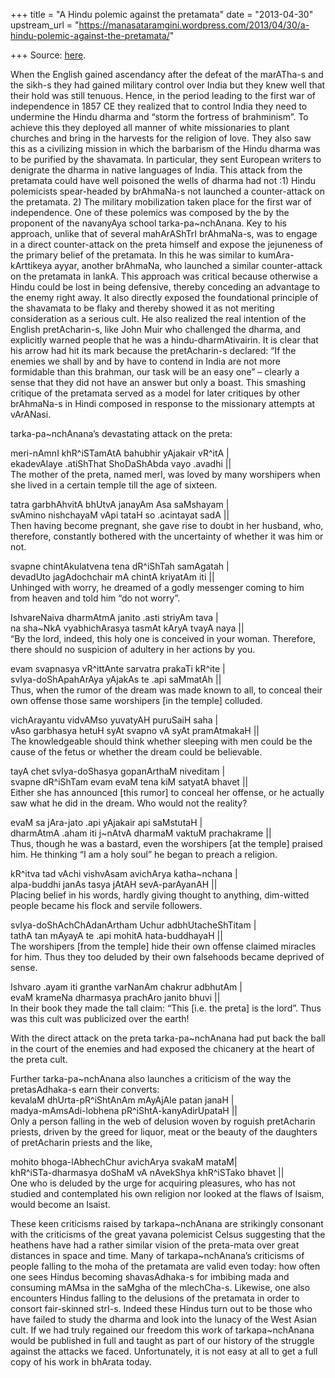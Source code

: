 +++
title = "A Hindu polemic against the pretamata"
date = "2013-04-30"
upstream_url = "https://manasataramgini.wordpress.com/2013/04/30/a-hindu-polemic-against-the-pretamata/"

+++
Source: [here](https://manasataramgini.wordpress.com/2013/04/30/a-hindu-polemic-against-the-pretamata/).

When the English gained ascendancy after the defeat of the marATha-s and
the sikh-s they had gained military control over India but they knew
well that their hold was still tenuous. Hence, in the period leading to
the first war of independence in 1857 CE they realized that to control
India they need to undermine the Hindu dharma and “storm the fortress of
brahminism”. To achieve this they deployed all manner of white
missionaries to plant churches and bring in the harvests for the
religion of love. They also saw this as a civilizing mission in which
the barbarism of the Hindu dharma was to be purified by the shavamata.
In particular, they sent European writers to denigrate the dharma in
native languages of India. This attack from the pretamata could have
well poisoned the wells of dharma had not :1) Hindu polemicists
spear-headed by brAhmaNa-s not launched a counter-attack on the
pretamata. 2) The military mobilization taken place for the first war of
independence. One of these polemics was composed by the by the proponent
of the navanyAya school tarka-pa\~nchAnana. Key to his approach, unlike
that of several mahArAShTrI brAhmaNa-s, was to engage in a direct
counter-attack on the preta himself and expose the jejuneness of the
primary belief of the pretamata. In this he was similar to
kumAra-kArttikeya ayyar, another brAhmaNa, who launched a similar
counter-attack on the pretamata in lankA. This approach was critical
because otherwise a Hindu could be lost in being defensive, thereby
conceding an advantage to the enemy right away. It also directly exposed
the foundational principle of the shavamata to be flaky and thereby
showed it as not meriting consideration as a serious cult. He also
realized the real intention of the English pretAcharin-s, like John Muir
who challenged the dharma, and explicitly warned people that he was a
hindu-dharmAtivairin. It is clear that his arrow had hit its mark
because the pretAcharin-s declared: “If the enemies we shall by and by
have to contend in India are not more formidable than this brahman, our
task will be an easy one” – clearly a sense that they did not have an
answer but only a boast. This smashing critique of the pretamata served
as a model for later critiques by other brAhmaNa-s in Hindi composed in
response to the missionary attempts at vArANasi.

tarka-pa\~nchAnana’s devastating attack on the preta:

meri-nAmnI khR^iSTamAtA bahubhir yAjakair vR^itA \|  
ekadevAlaye .atiShThat ShoDaShAbda vayo .avadhi \|\|  
The mother of the preta, named merI, was loved by many worshipers when
she lived in a certain temple till the age of sixteen.

tatra garbhAhvitA bhUtvA janayAm Asa saMshayam \|  
svAmino nishchayaM vApi tataH so .acintayat sadA \|\|  
Then having become pregnant, she gave rise to doubt in her husband, who,
therefore, constantly bothered with the uncertainty of whether it was
him or not.

svapne chintAkulatvena tena dR^iShTah samAgatah \|  
devadUto jagAdochchair mA chintA kriyatAm iti \|\|  
Unhinged with worry, he dreamed of a godly messenger coming to him from
heaven and told him “do not worry”.

IshvareNaiva dharmAtmA janito .asti striyAm tava \|  
na sha\~NkA vyabhichArasya tasmAt kAryA tvayA naya \|\|  
“By the lord, indeed, this holy one is conceived in your woman.
Therefore, there should no suspicion of adultery in her actions by you.

evam svapnasya vR^ittAnte sarvatra prakaTi kR^ite \|  
svIya-doShApahArAya yAjakAs te .api saMmatAh \|\|  
Thus, when the rumor of the dream was made known to all, to conceal
their own offense those same worshipers \[in the temple\] colluded.

vichArayantu vidvAMso yuvatyAH puruSaiH saha \|  
vAso garbhasya hetuH syAt svapno vA syAt pramAtmakaH \|\|  
The knowledgeable should think whether sleeping with men could be the
cause of the fetus or whether the dream could be believable.

tayA chet svIya-doShasya gopanArthaM niveditam \|  
svapne dR^iShTam evam evaM tena kiM satyatA bhavet \|\|  
Either she has announced \[this rumor\] to conceal her offense, or he
actually saw what he did in the dream. Who would not the reality?

evaM sa jAra-jato .api yAjakair api saMstutaH \|  
dharmAtmA .aham iti j\~nAtvA dharmaM vaktuM prachakrame \|\|  
Thus, though he was a bastard, even the worshipers \[at the temple\]
praised him. He thinking “I am a holy soul” he began to preach a
religion.

kR^itva tad vAchi vishvAsam avichArya katha\~nchana \|  
alpa-buddhi janAs tasya jAtAH sevA-parAyanAH \|\|  
Placing belief in his words, hardly giving thought to anything,
dim-witted people became his flock and servile followers.

svIya-doShAchChAdanArtham Uchur adbhUtacheShTitam \|  
tathA tan mAyayA te .api mohitA hata-buddhayaH \|\|  
The worshipers \[from the temple\] hide their own offense claimed
miracles for him. Thus they too deluded by their own falsehoods became
deprived of sense.

Ishvaro .ayam iti granthe varNanAm chakrur adbhutAm \|  
evaM krameNa dharmasya prachAro janito bhuvi \|\|  
In their book they made the tall claim: “This \[i.e. the preta\] is the
lord”. Thus was this cult was publicized over the earth!

With the direct attack on the preta tarka-pa\~nchAnana had put back the
ball in the court of the enemies and had exposed the chicanery at the
heart of the preta cult.

Further tarka-pa\~nchAnana also launches a criticism of the way the
pretasAdhaka-s earn their converts:  
kevalaM dhUrta-pR^iShtAnAm mAyAjAle patan janaH \|  
madya-mAmsAdi-lobhena pR^iShtA-kanyAdirUpataH \|\|  
Only a person falling in the web of delusion woven by roguish
pretAcharin priests, driven by the greed for liquor, meat or the beauty
of the daughters of pretAcharin priests and the like,

mohito bhoga-lAbhechChur avichArya svakaM mataM\|  
khR^iSTa-dharmasya doShaM vA nAvekShya khR^iSTako bhavet \|\|  
One who is deluded by the urge for acquiring pleasures, who has not
studied and contemplated his own religion nor looked at the flaws of
Isaism, would become an Isaist.

These keen criticisms raised by tarkapa\~nchAnana are strikingly
consonant with the criticisms of the great yavana polemicist Celsus
suggesting that the heathens have had a rather similar vision of the
preta-mata over great distances in space and time. Many of
tarkapa\~nchAnana’s criticisms of people falling to the moha of the
pretamata are valid even today: how often one sees Hindus becoming
shavasAdhaka-s for imbibing mada and consuming mAMsa in the saMgha of
the mlechCha-s. Likewise, one also encounters Hindus falling to the
delusions of the pretamata in order to consort fair-skinned strI-s.
Indeed these Hindus turn out to be those who have failed to study the
dharma and look into the lunacy of the West Asian cult. If we had truly
regained our freedom this work of tarkapa\~nchAnana would be published
in full and taught as part of our history of the struggle against the
attacks we faced. Unfortunately, it is not easy at all to get a full
copy of his work in bhArata today.

